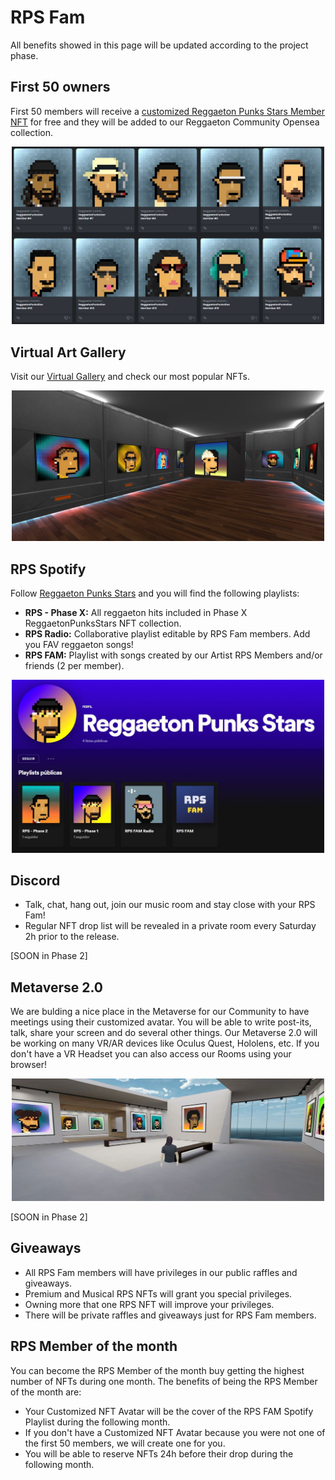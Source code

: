 # RPS Fam

All benefits showed in this page will be updated according to the project phase.

## First 50 owners
First 50 members will receive a [customized Reggaeton Punks Stars Member NFT](https://opensea.io/collection/reggaetoncommunity) for free and they will be added to our Reggaeton Community Opensea collection.

<p float="left" align="center">
<img src="assets/fam/fam.JPG"
     width="500">
 </p>


## Virtual Art Gallery
Visit our [Virtual Gallery](https://oncyber.io/reggaetonpunkstars) and check our most popular NFTs.

<p float="left" align="center">
<img src="assets/fam/gallery.JPG"
     width="500">
 </p>


## RPS Spotify
Follow [Reggaeton Punks Stars](https://open.spotify.com/user/31ud2mherrc2yp62n34632ukveqy?si=4b2223c275674825) and you will find the following playlists: 

* <b>RPS - Phase X:</b> All reggaeton hits included in Phase X ReggaetonPunksStars NFT collection.
* <b>RPS Radio:</b> Collaborative playlist editable by RPS Fam members. Add you FAV reggaeton songs!
* <b>RPS FAM:</b> Playlist with songs created by our Artist RPS Members and/or friends (2 per member).


<p float="left" align="center">
<img src="assets/fam/spotify.JPG"
     width="500">
 </p>


## Discord

* Talk, chat, hang out, join our music room and stay close with your RPS Fam!
* Regular NFT drop list will be revealed in a private room every Saturday 2h prior to the release.

[SOON in Phase 2]


## Metaverse 2.0

We are bulding a nice place in the Metaverse for our Community to have meetings using their customized avatar. You will be able to write post-its, talk, share your screen and do several other things. Our Metaverse 2.0 will be working on many VR/AR devices like Oculus Quest, Hololens, etc. If you don't have a VR Headset you can also access our Rooms using your browser!

<p float="left" align="center">
<img src="assets/fam/meta.JPG"
     width="500">
 </p>

[SOON in Phase 2]


## Giveaways

* All RPS Fam members will have privileges in our public raffles and giveaways. 
* Premium and Musical RPS NFTs will grant you special privileges.
* Owning more that one RPS NFT will improve your privileges.
* There will be private raffles and giveaways just for RPS Fam members.


## RPS Member of the month

You can become the RPS Member of the month buy getting the highest number of NFTs during one month. The benefits of being the RPS Member of the month are:

* Your Customized NFT Avatar will be the cover of the RPS FAM Spotify Playlist during the following month.
* If you don't have a Customized NFT Avatar because you were not one of the first 50 members, we will create one for you.
* You will be able to reserve NFTs 24h before their drop during the following month.

